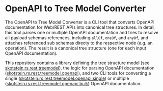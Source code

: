 # OpenAPI to Tree Model Converter
The OpenAPI to Tree Model Converter is a CLI tool that converts OpenAPI documentation for Web/REST APIs into canonical tree structures.
In detail, this tool parses one or multiple OpenAPI documentation and tries to resolve all payload schemas references, including `allOf`, `oneOf`, and `anyOf`, and attaches referenced sub schemas directy to the respective node (e.g. an operation). The result is a canonical tree structure (one for each input OpenAPI documentation).

This repository contains a library defining the tree structure model (see [skotstein.rs.rest.treemodel](https://github.com/SebastianKotstein/OpenAPI-to-TreeModel/tree/master/skotstein.rs.rest.treemodel)), the logic for parsing OpenAPI documentation ([skotstein.rs.rest.treemodel.openapi](https://github.com/SebastianKotstein/OpenAPI-to-TreeModel/tree/master/skotstein.rs.rest.treemodel.openapi)), and two CLI tools for converting a single ([skotstein.rs.rest.treemodel.openapi.single](https://github.com/SebastianKotstein/OpenAPI-to-TreeModel/tree/master/skotstein.rs.rest.treemodel.openapi.single)) or multiple ([skotstein.rs.rest.treemodel.openapi.bulk](https://github.com/SebastianKotstein/OpenAPI-to-TreeModel/tree/master/skotstein.rs.rest.treemodel.openapi.bulk)) OpenAPI documentation.

